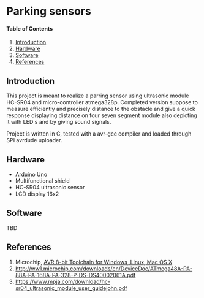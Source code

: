 
# Parking sensors

#### Table of Contents

1. [Introduction](#introduction)
2. [Hardware](#hardware)
3. [Software](#software)
4. [References](#references)


## Introduction
This project is meant to realize a parring sensor using ultrasonic module HC-SR04 and micro-controller atmega328p. Completed version suppose to measure efficiently and precisely distance to the obstacle and give a quick response displaying distance on four seven segment module also depicting it with LED s and by giving sound signals. 

Project is written in  C, tested with a avr-gcc compiler and loaded through SPI avrdude uploader. 


## Hardware

- Arduino Uno
- Multifunctional shield
- HC-SR04 ultrasonic sensor
- LCD display 16x2


## Software

TBD


## References

1. Microchip, [AVR 8-bit Toolchain for Windows, Linux, Mac OS X](https://www.microchip.com/mplab/avr-support/avr-and-arm-toolchains-c-compilers)
2. http://ww1.microchip.com/downloads/en/DeviceDoc/ATmega48A-PA-88A-PA-168A-PA-328-P-DS-DS40002061A.pdf
3. https://www.mpja.com/download/hc-sr04_ultrasonic_module_user_guidejohn.pdf
